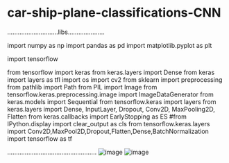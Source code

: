 # car-ship-plane-classifications-CNN

.............................libs.....................

import numpy as np
import pandas as pd 
import matplotlib.pyplot as plt

import tensorflow 

from tensorflow import keras
from keras.layers import Dense
from keras import layers as tfl
import os
import cv2
from sklearn import preprocessing
from pathlib import Path
from PIL import Image
from tensorflow.keras.preprocessing.image import ImageDataGenerator
from keras.models import Sequential
from tensorflow.keras import layers
from keras.layers import Dense, InputLayer, Dropout, Conv2D, MaxPooling2D, Flatten
from keras.callbacks import EarlyStopping as ES
#from IPython.display import clear_output as cls
from tensorflow.keras.layers import Conv2D,MaxPool2D,Dropout,Flatten,Dense,BatchNormalization
import tensorflow as tf

...................................................
![image](https://github.com/omrbhdr/car-ship-plane-classifications-CNN/assets/12261537/0fef395a-786b-46a9-9fc2-b1e86f443db4)
![image](https://github.com/omrbhdr/car-ship-plane-classifications-CNN/assets/12261537/8f101c91-3076-4600-8216-ca4783ba296a)

